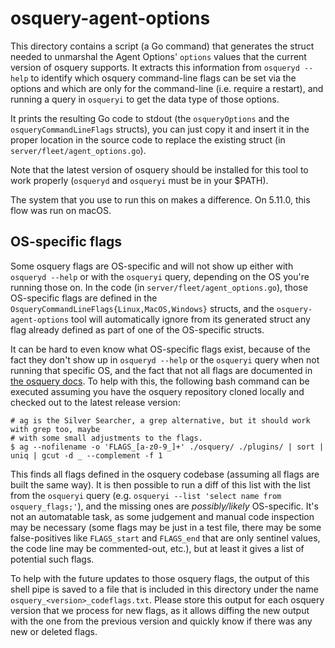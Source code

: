 # osquery-agent-options

This directory contains a script (a Go command) that generates the struct needed to unmarshal the Agent Options' `options` values that the current version of osquery supports. It extracts this information from `osqueryd --help` to identify which osquery command-line flags can be set via the options and which are only for the command-line (i.e. require a restart), and running a query in `osqueryi` to get the data type of those options.

It prints the resulting Go code to stdout (the `osqueryOptions` and the `osqueryCommandLineFlags` structs), you can just copy it and insert it in the proper location in the source code to replace the existing struct (in `server/fleet/agent_options.go`).

Note that the latest version of osquery should be installed for this tool to work properly (`osqueryd` and `osqueryi` must be in your $PATH).

The system that you use to run this on makes a difference. On 5.11.0, this flow was run on macOS.

## OS-specific flags

Some osquery flags are OS-specific and will not show up either with `osqueryd --help` or with the `osqueryi` query, depending on the OS you're running those on. In the code (in `server/fleet/agent_options.go`), those OS-specific flags are defined in the `OsqueryCommandLineFlags{Linux,MacOS,Windows}` structs, and the `osquery-agent-options` tool will automatically ignore from its generated struct any flag already defined as part of one of the OS-specific structs.

It can be hard to even know what OS-specific flags exist, because of the fact they don't show up in `osqueryd --help` or the `osqueryi` query when not running that specific OS, and the fact that not all flags are documented in [the osquery docs](https://osquery.readthedocs.io/en/stable/). To help with this, the following bash command can be executed assuming you have the osquery repository cloned locally and checked out to the latest release version:

```
# ag is the Silver Searcher, a grep alternative, but it should work with grep too, maybe
# with some small adjustments to the flags.
$ ag --nofilename -o 'FLAGS_[a-z0-9_]+' ./osquery/ ./plugins/ | sort | uniq | gcut -d _ --complement -f 1
```

This finds all flags defined in the osquery codebase (assuming all flags are built the same way). It is then possible to run a diff of this list with the list from the `osqueryi` query (e.g. `osqueryi --list 'select name from osquery_flags;'`), and the missing ones are _possibly/likely_ OS-specific. It's not an automatable task, as some judgement and manual code inspection may be necessary (some flags may be just in a test file, there may be some false-positives like `FLAGS_start` and `FLAGS_end` that are only sentinel values, the code line may be commented-out, etc.), but at least it gives a list of potential such flags.

To help with the future updates to those osquery flags, the output of this shell pipe is saved to a file that is included in this directory under the name `osquery_<version>_codeflags.txt`. Please store this output for each osquery version that we process for new flags, as it allows diffing the new output with the one from the previous version and quickly know if there was any new or deleted flags.
